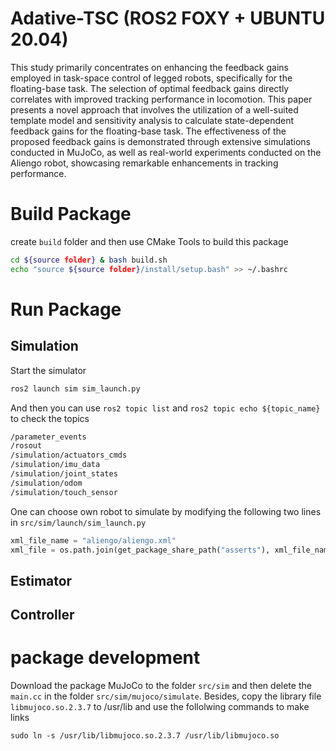 # Adative-TSC (ROS2 FOXY + UBUNTU 20.04)
This study primarily concentrates on enhancing the feedback gains employed in task-space control of legged robots, specifically for the floating-base task. The selection of optimal feedback gains directly correlates with improved tracking performance in locomotion. This paper presents a novel approach that involves the utilization of a well-suited template model and sensitivity analysis to calculate state-dependent feedback gains for the floating-base task. The effectiveness of the proposed feedback gains is demonstrated through extensive simulations conducted in MuJoCo, as well as real-world experiments conducted on the Aliengo robot, showcasing remarkable enhancements in tracking performance.



# Build Package
create `build` folder and then use CMake Tools to build this package

```bash
cd ${source folder} & bash build.sh
echo "source ${source folder}/install/setup.bash" >> ~/.bashrc
```



# Run Package

## Simulation
Start the simulator
```bash
ros2 launch sim sim_launch.py 
```
And then you can use `ros2 topic list` and `ros2 topic echo ${topic_name}` to check the topics
```bash
/parameter_events
/rosout
/simulation/actuators_cmds
/simulation/imu_data
/simulation/joint_states
/simulation/odom
/simulation/touch_sensor
```
One can choose own robot to simulate by modifying the following two lines in `src/sim/launch/sim_launch.py`
```python
xml_file_name = "aliengo/aliengo.xml"
xml_file = os.path.join(get_package_share_path("asserts"), xml_file_name)
```





## Estimator



## Controller





# package development

Download the package MuJoCo to the folder `src/sim` and then delete the `main.cc` in  the folder `src/sim/mujoco/simulate`. Besides, copy the library file `libmujoco.so.2.3.7` to /usr/lib and use the follolwing commands to make links
```
sudo ln -s /usr/lib/libmujoco.so.2.3.7 /usr/lib/libmujoco.so
```



